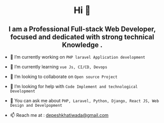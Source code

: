 
<h1 align="center">Hi  👋</h1>            
<h2 align="center">I am a Professional Full-stack Web Developer, focused and dedicated
with strong technical Knowledge .  </h2>            


<p align="center">
  
- 🔭 I’m currently working on ` PHP laravel Application development `

- 🌱 I’m currently learning ` vue Js, CI/CD, Devops `

- 👯 I’m looking to collaborate on ` Open source Project `

- 🤝 I’m looking for help with ` Code Implement and technological Development ` 

- 💬 You can ask me about ` PHP, Laravel, Python, Django, React JS, Web Design and Develpopment `

- 📫 Reach me at : depeshkhatiwada@gmail.com

</p>

